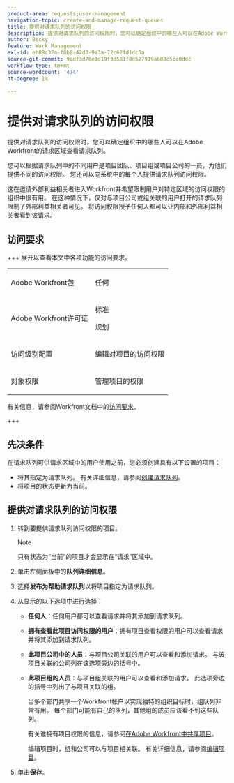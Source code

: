 ```yaml
---
product-area: requests;user-management
navigation-topic: create-and-manage-request-queues
title: 提供对请求队列的访问权限
description: 提供对请求队列的访问权限时，您可以确定组织中的哪些人可以在Adobe Workfront的请求区域查看请求队列。
author: Becky
feature: Work Management
exl-id: eb88c32a-f8b8-42d3-9a3a-72c62fd1dc3a
source-git-commit: 9cdf3d78e1d19f3d581f8d527919a608c5cc0ddc
workflow-type: tm+mt
source-wordcount: '474'
ht-degree: 1%

---
```


# 提供对请求队列的访问权限

<!-- Audited: 6/2025 -->

提供对请求队列的访问权限时，您可以确定组织中的哪些人可以在Adobe Workfront的请求区域查看请求队列。

您可以根据请求队列中的不同用户是项目团队、项目组或项目公司的一员，为他们提供不同的访问权限。 您还可以向系统中的每个人提供请求队列访问权限。

这在邀请外部利益相关者进入Workfront并希望限制用户对特定区域的访问权限的组织中很有用。 在这种情况下，仅对与项目公司或组关联的用户打开的请求队列限制了外部利益相关者可见。 将访问权限授予任何人都可以让内部和外部利益相关者看到该请求。

## 访问要求

+++ 展开以查看本文中各项功能的访问要求。

<table style="table-layout:auto"> 
 <col> 
 <col> 
 <tbody> 
  <tr> 
   <td role="rowheader">Adobe Workfront包</td> 
   <td> <p>任何 </p> </td> 
  </tr> 
  <tr> 
   <td role="rowheader">Adobe Workfront许可证</td> 
   <td> 
   <p>标准 </p>
   <p>规划 </p> </td> 
  </tr> 
  <tr> 
   <td role="rowheader">访问级别配置</td> 
   <td> <p>编辑对项目的访问权限</p> </td> 
  </tr> 
  <tr> 
   <td role="rowheader">对象权限</td> 
   <td> <p> 管理项目的权限</p> </td> 
  </tr> 
 </tbody> 
</table>

有关信息，请参阅Workfront文档中的[访问要求](/help/quicksilver/administration-and-setup/add-users/access-levels-and-object-permissions/access-level-requirements-in-documentation.md)。

+++

## 先决条件

在请求队列可供请求区域中的用户使用之前，您必须创建具有以下设置的项目：

* 将其指定为请求队列。 有关详细信息，请参阅[创建请求队列](../../../manage-work/requests/create-and-manage-request-queues/create-request-queue.md)。
* 将项目的状态更新为当前。

## 提供对请求队列的访问权限

1. 转到要提供请求队列访问权限的项目。

   >[!NOTE]
   >
   >只有状态为“当前”的项目才会显示在“请求”区域中。

1. 单击左侧面板中的&#x200B;**队列详细信息**。
1. 选择&#x200B;**发布为帮助请求队列**&#x200B;以将项目指定为请求队列。
1. 从显示的以下选项中进行选择：

   * **任何人**：任何用户都可以查看请求并将其添加到请求队列。
   * **拥有查看此项目访问权限的用户**：拥有项目查看权限的用户可以查看请求并将其添加到请求队列。
   * **此项目公司中的人员**：与项目公司关联的用户可以查看和添加请求。 与该项目关联的公司列在该选项旁边的括号中。
   * **此项目组的人员**：与项目组关联的用户可以查看和添加请求。 此选项旁边的括号中列出了与项目关联的组。

     当多个部门共享一个Workfront帐户以实现独特的组织目标时，组队列非常有用。 每个部门可能有自己的队列，其他组的成员应该看不到这些队列。

     有关谁拥有项目权限的信息，请参阅[在Adobe Workfront中共享项目](../../../workfront-basics/grant-and-request-access-to-objects/share-a-project.md)。

     编辑项目时，组和公司可以与项目相关联。 有关详细信息，请参阅[编辑项目](../../../manage-work/projects/manage-projects/edit-projects.md)。

1. 单击&#x200B;**保存**。
